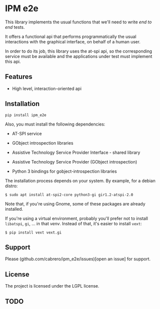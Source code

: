 # IPM e2e

This library implements the usual functions that we'll need to write
_end to end_ tests.

It offers a functional api that performs programmatically the usual
interactions with the graphical interface, on behalf of a human user.

In order to do its job, this library uses the at-spi api, so the
corresponding service must be available and the applications under
test must implement this api.


## Features

- High level, interaction-oriented api


## Installation

```
pip install ipm_e2e
```

Also, you must install the following dependencies:

  - AT-SPI service
  
  - GObject introspection libraries
  
  - Assistive Technology Service Provider Interface - shared library
  
  - Assistive Technology Service Provider (GObject introspection)

  - Python 3 bindings for gobject-introspection libraries
  

The installation process depends on your system. By example, for a debian
distro:

```
$ sudo apt install at-spi2-core python3-gi gir1.2-atspi-2.0 
```

Note that, if you're using Gnome, some of these packages are already
installed.

If you're using a virtual environment, probably you'll prefer not to
install `libatspi`, `gi`, ... in that _venv_. Instead of that, it's
easier to install `vext`:

```
$ pip install vext vext.gi
```


## Support

Please (github.com/cabrero/ipm_e2e/issues)[open an issue] for support.


## License

The project is licensed under the LGPL license.


## TODO
